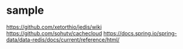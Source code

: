 # sample
https://github.com/xetorthio/jedis/wiki
https://github.com/sohutv/cachecloud
https://docs.spring.io/spring-data/data-redis/docs/current/reference/html/
